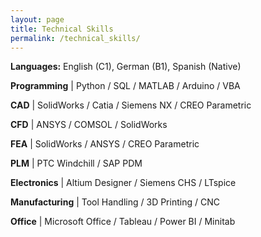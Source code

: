```yaml
---
layout: page
title: Technical Skills
permalink: /technical_skills/
---
```


**Languages:** English (C1), German (B1), Spanish (Native)


**Programming** | Python / SQL / MATLAB / Arduino / VBA

**CAD** | SolidWorks / Catia / Siemens NX / CREO Parametric

**CFD** | ANSYS / COMSOL / SolidWorks

**FEA** | SolidWorks / ANSYS / CREO Parametric

**PLM** | PTC Windchill / SAP PDM

**Electronics** | Altium Designer / Siemens CHS / LTspice

**Manufacturing** | Tool Handling / 3D Printing / CNC  

**Office** | Microsoft Office / Tableau / Power BI / Minitab
